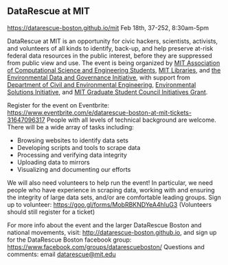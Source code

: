 ## DataRescue at MIT 
https://datarescue-boston.github.io/mit 
Feb 18th, 37-252, 8:30am-5pm

DataRescue at MIT is an opportunity for civic hackers, scientists, activists, and volunteers of all kinds to identify, back-up, and help preserve at-risk federal data resources in the public interest, before they are suppressed from public view and use. The event is being organized by [MIT Association of Computational Science and Engineering Students](http://acses.mit.edu), [MIT Libraries](https://libraries.mit.edu), and [the Environmental Data and Governance Initiative](http://envirodatagov.org), with support from [Department of Civil and Environmental Engineering](http://cee.mit.edu), [Environmental Solutions Initiative](https://environmentalsolutions.mit.edu/), and [MIT Graduate Student Council Initiatives Grant](http://gsc.mit.edu). 

Register for the event on Eventbrite: https://www.eventbrite.com/e/datarescue-boston-at-mit-tickets-31647096317
People with all levels of technical background are welcome. There will be a wide array of tasks including:
 - Browsing websites to identify data sets
 - Developing scripts and tools to scrape data
 - Processing and verifying data integrity
 - Uploading data to mirrors
 - Visualizing and documenting our efforts

We will also need volunteers to help run the event! In particular, we need people who have experience in scraping data, working with and ensuring the integrity of large data sets, and/or are comfortable leading groups. 
Sign up to volunteer: https://goo.gl/forms/MobRBKNDYeA4hIuG3 (Volunteers should still register for a ticket)

For more info about the event and the larger DataRescue Boston and national movements, visit: http://datarescue-boston.github.io, and sign up for the DataRescue Boston facebook group: https://www.facebook.com/groups/datarescueboston/
Questions and comments: email datarescue@mit.edu 
